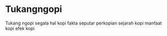 # Tukangngopi
Tukang ngopi segala hal kopi
fakta seputar perkopian
sejarah kopi
manfaat kopi
efek kopi
